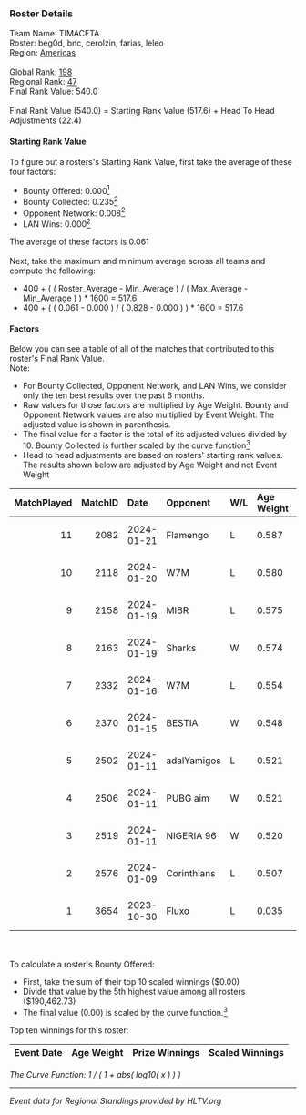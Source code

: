 ### Roster Details<br />
Team Name: TIMACETA<br />
Roster: beg0d, bnc, cerolzin, farias, leleo<br />
Region: [Americas]( ../standings_americas.md)<br />
<br />
Global Rank: [198](../standings_global.md)<br />
Regional Rank: [47]( ../standings_americas.md)<br />
Final Rank Value:  540.0<br />
<br />
Final Rank Value (540.0) = Starting Rank Value (517.6) + Head To Head Adjustments (22.4)<br />

#### Starting Rank Value<br />
To figure out a rosters's Starting Rank Value, first take the average of these four factors:<br />
- Bounty Offered: 0.000[<sup>1</sup>](#table2)
- Bounty Collected: 0.235[<sup>2</sup>](#table1)
- Opponent Network: 0.008[<sup>2</sup>](#table1)
- LAN Wins: 0.000[<sup>2</sup>](#table1)

The average of these factors is 0.061<br />
<br />
Next, take the maximum and minimum average across all teams and compute the following:<br />
- 400 + ( ( Roster_Average - Min_Average ) / ( Max_Average - Min_Average ) ) * 1600 = 517.6
- 400 + ( ( 0.061 - 0.000 ) / ( 0.828 - 0.000 ) ) * 1600 = 517.6


#### Factors<br />
Below you can see a table of all of the matches that contributed to this roster's Final Rank Value.<br />
Note:<br />

- For Bounty Collected, Opponent Network, and LAN Wins, we consider only the ten best results over the past 6 months.
- Raw values for those factors are multiplied by Age Weight. Bounty and Opponent Network values are also multiplied by Event Weight. The adjusted value is shown in parenthesis.
- The final value for a factor is the total of its adjusted values divided by 10. Bounty Collected is further scaled by the curve function[<sup>3</sup>](#curveFunction)
- Head to head adjustments are based on rosters' starting rank values. The results shown below are adjusted by Age Weight and not Event Weight
<span id="table1"></span><br />


| MatchPlayed | MatchID | Date       | Opponent    | W/L | Age Weight | Event Weight | Bounty Collected | Opponent Network | LAN Wins  | H2H Adjustment | Participating Roster                |
| -: | -: | :- | :- | :- | :- | :- | :- | :- | :- | -: | :- |
|          11 |    2082 | 2024-01-21 | Flamengo    | L   | 0.587      | -            | -                | -                | -         |          -7.69 | beg0d, bnc, cerolzin, farias, leleo |
|          10 |    2118 | 2024-01-20 | W7M         | L   | 0.580      | -            | -                | -                | -         |          -2.87 | beg0d, bnc, cerolzin, farias, leleo |
|           9 |    2158 | 2024-01-19 | MIBR        | L   | 0.575      | -            | -                | -                | -         |          -0.16 | beg0d, bnc, cerolzin, farias, leleo |
|           8 |    2163 | 2024-01-19 | Sharks      | W   | 0.574      | 0.143        | 0.040 (0.003)    | 0.532 (0.044)    | 0 (0.000) |          16.34 | beg0d, bnc, cerolzin, farias, leleo |
|           7 |    2332 | 2024-01-16 | W7M         | L   | 0.554      | -            | -                | -                | -         |          -2.67 | beg0d, bnc, cerolzin, farias, leleo |
|           6 |    2370 | 2024-01-15 | BESTIA      | W   | 0.548      | 0.143        | 0.029 (0.002)    | 0.455 (0.036)    | 0 (0.000) |          14.75 | beg0d, bnc, cerolzin, farias, leleo |
|           5 |    2502 | 2024-01-11 | adalYamigos | L   | 0.521      | -            | -                | -                | -         |          -4.41 | beg0d, bnc, cerolzin, farias, leleo |
|           4 |    2506 | 2024-01-11 | PUBG aim    | W   | 0.521      | 0.143        | 0.000 (0.000)    | 0.059 (0.004)    | 0 (0.000) |           8.52 | beg0d, bnc, cerolzin, farias, leleo |
|           3 |    2519 | 2024-01-11 | NIGERIA 96  | W   | 0.520      | 0.143        | 0.000 (0.000)    | 0.000 (0.000)    | 0 (0.000) |           5.63 | beg0d, bnc, cerolzin, farias, leleo |
|           2 |    2576 | 2024-01-09 | Corinthians | L   | 0.507      | -            | -                | -                | -         |          -4.96 | beg0d, bnc, cerolzin, farias, leleo |
|           1 |    3654 | 2023-10-30 | Fluxo       | L   | 0.035      | -            | -                | -                | -         |          -0.05 | beg0d, bnc, cerolzin, farias, leleo |

<br />
<span id="table2"></span><br />
To calculate a roster's Bounty Offered:<br />

- First, take the sum of their top 10 scaled winnings ($0.00)
- Divide that value by the 5th highest value among all rosters ($190,462.73)
- The final value (0.00) is scaled by the curve function.[<sup>3</sup>](#curveFunction)

Top ten winnings for this roster:<br />

| Event Date | Age Weight | Prize Winnings | Scaled Winnings |
| :- | -: | :- | :- |


<span id="curveFunction"></span>_The Curve Function: 1 / ( 1 + abs( log10( x ) ) )_<br />

---
_Event data for Regional Standings provided by HLTV.org_<br />
